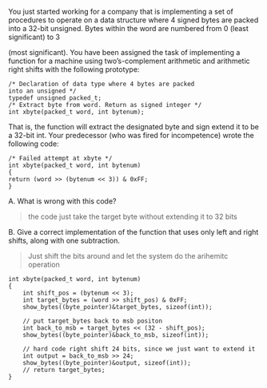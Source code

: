 
You just started working for a company that is implementing a set of procedures
to operate on a data structure where 4 signed bytes are packed into a 32-bit
unsigned. Bytes within the word are numbered from 0 (least significant) to 3
 
(most significant). You have been assigned the task of implementing a function
for a machine using two’s-complement arithmetic and arithmetic right shifts with
the following prototype:

```
/* Declaration of data type where 4 bytes are packed
into an unsigned */
typedef unsigned packed_t;
/* Extract byte from word. Return as signed integer */
int xbyte(packed_t word, int bytenum);
```
That is, the function will extract the designated byte and sign extend it to be a 32-bit int.
Your predecessor (who was fired for incompetence) wrote the following code:
```
/* Failed attempt at xbyte */
int xbyte(packed_t word, int bytenum)
{
return (word >> (bytenum << 3)) & 0xFF;
}
```
A. What is wrong with this code?
> the code just take the target byte without extending it to 32 bits

B. Give a correct implementation of the function that uses only left and right
shifts, along with one subtraction.
> Just shift the bits around and let the system do the arihemitc operation
```
int xbyte(packed_t word, int bytenum)
{
    int shift_pos = (bytenum << 3);
    int target_bytes = (word >> shift_pos) & 0xFF;
    show_bytes((byte_pointer)&target_bytes, sizeof(int));

    // put target_bytes back to msb positon
    int back_to_msb = target_bytes << (32 - shift_pos);
    show_bytes((byte_pointer)&back_to_msb, sizeof(int));

    // hard code right shift 24 bits, since we just want to extend it
    int output = back_to_msb >> 24;
    show_bytes((byte_pointer)&output, sizeof(int));
    // return target_bytes;
}
```